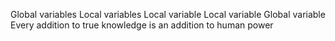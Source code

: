 Global variables
Local variables 
Local variable
Local variable
Global variable
Every addition to true knowledge is an addition to human power
